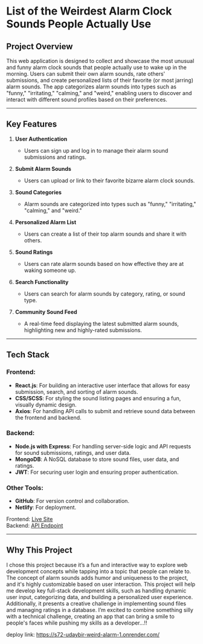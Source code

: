 # List of the Weirdest Alarm Clock Sounds People Actually Use

## Project Overview

This web application is designed to collect and showcase the most unusual and funny alarm clock sounds that people actually use to wake up in the morning. Users can submit their own alarm sounds, rate others' submissions, and create personalized lists of their favorite (or most jarring) alarm sounds. The app categorizes alarm sounds into types such as "funny," "irritating," "calming," and "weird," enabling users to discover and interact with different sound profiles based on their preferences.

---

## Key Features

1. **User Authentication**
   - Users can sign up and log in to manage their alarm sound submissions and ratings.

2. **Submit Alarm Sounds**
   - Users can upload or link to their favorite bizarre alarm clock sounds.

3. **Sound Categories**
   - Alarm sounds are categorized into types such as "funny," "irritating," "calming," and "weird."

4. **Personalized Alarm List**
   - Users can create a list of their top alarm sounds and share it with others.

5. **Sound Ratings**
   - Users can rate alarm sounds based on how effective they are at waking someone up.

6. **Search Functionality**
   - Users can search for alarm sounds by category, rating, or sound type.

7. **Community Sound Feed**
   - A real-time feed displaying the latest submitted alarm sounds, highlighting new and highly-rated submissions.

---

## Tech Stack

### Frontend:
- **React.js**: For building an interactive user interface that allows for easy submission, search, and sorting of alarm sounds.
- **CSS/SCSS**: For styling the sound listing pages and ensuring a fun, visually dynamic design.
- **Axios**: For handling API calls to submit and retrieve sound data between the frontend and backend.

### Backend:
- **Node.js with Express**: For handling server-side logic and API requests for sound submissions, ratings, and user data.
- **MongoDB**: A NoSQL database to store sound files, user data, and ratings.
- **JWT**: For securing user login and ensuring proper authentication.

### Other Tools:
- **GitHub**: For version control and collaboration.
- **Netlify**: For deployment.

Frontend: [Live Site](https://weird-alarm.pages.dev)  
Backend: [API Endpoint](https://weird-alarm.workers.dev)

---

## Why This Project

I chose this project because it’s a fun and interactive way to explore web development concepts while tapping into a topic that people can relate to. The concept of alarm sounds adds humor and uniqueness to the project, and it's highly customizable based on user interaction. This project will help me develop key full-stack development skills, such as handling dynamic user input, categorizing data, and building a personalized user experience. Additionally, it presents a creative challenge in implementing sound files and managing ratings in a database. I’m excited to combine something silly with a technical challenge, creating an app that can bring a smile to people's faces while pushing my skills as a developer...!!

deploy link: https://s72-udaybir-weird-alarm-1.onrender.com/

